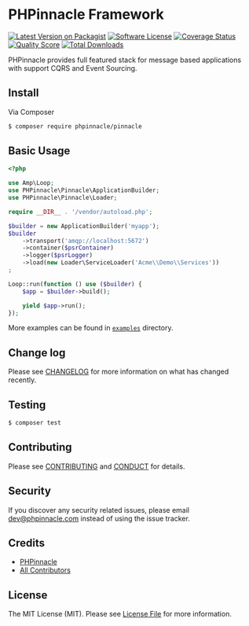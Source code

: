 # PHPinnacle Framework

[![Latest Version on Packagist][ico-version]][link-packagist]
[![Software License][ico-license]](LICENSE.md)
[![Coverage Status][ico-scrutinizer]][link-scrutinizer]
[![Quality Score][ico-code-quality]][link-code-quality]
[![Total Downloads][ico-downloads]][link-downloads]

PHPinnacle provides full featured stack for message based applications with support CQRS and Event Sourcing.

## Install

Via Composer

```bash
$ composer require phpinnacle/pinnacle
```

## Basic Usage

```php
<?php

use Amp\Loop;
use PHPinnacle\Pinnacle\ApplicationBuilder;
use PHPinnacle\Pinnacle\Loader;

require __DIR__ . '/vendor/autoload.php';

$builder = new ApplicationBuilder('myapp');
$builder
    ->transport('amqp://localhost:5672')
    ->container($psrContainer)
    ->logger($psrLogger)
    ->load(new Loader\ServiceLoader('Acme\\Demo\\Services'))
;

Loop::run(function () use ($builder) {
    $app = $builder->build();

    yield $app->run();
});

```

More examples can be found in [`examples`](examples) directory.

## Change log

Please see [CHANGELOG](CHANGELOG.md) for more information on what has changed recently.

## Testing

```bash
$ composer test
```

## Contributing

Please see [CONTRIBUTING](CONTRIBUTING.md) and [CONDUCT](CONDUCT.md) for details.

## Security

If you discover any security related issues, please email dev@phpinnacle.com instead of using the issue tracker.

## Credits

- [PHPinnacle][link-author]
- [All Contributors][link-contributors]

## License

The MIT License (MIT). Please see [License File](LICENSE.md) for more information.

[ico-version]: https://img.shields.io/packagist/v/phpinnacle/pinnacle.svg?style=flat-square
[ico-license]: https://img.shields.io/badge/license-MIT-brightgreen.svg?style=flat-square
[ico-scrutinizer]: https://img.shields.io/scrutinizer/coverage/g/phpinnacle/pinnacle.svg?style=flat-square
[ico-code-quality]: https://img.shields.io/scrutinizer/g/phpinnacle/pinnacle.svg?style=flat-square
[ico-downloads]: https://img.shields.io/packagist/dt/phpinnacle/pinnacle.svg?style=flat-square

[link-packagist]: https://packagist.org/packages/phpinnacle/pinnacle
[link-scrutinizer]: https://scrutinizer-ci.com/g/phpinnacle/pinnacle/code-structure
[link-code-quality]: https://scrutinizer-ci.com/g/phpinnacle/pinnacle
[link-downloads]: https://packagist.org/packages/phpinnacle/pinnacle
[link-author]: https://github.com/phpinnacle
[link-contributors]: ../../contributors
